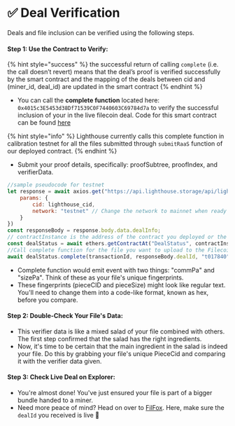 # ✅ Deal Verification

Deals and file inclusion can be verified using the following steps.

#### Step 1: Use the Contract to Verify:

{% hint style="success" %}
the successful return of calling `complete` (i.e. the call doesn’t revert) means that the deal’s proof is verified successfully by the smart contract and the mapping of the deals between cid and (miner\_id, deal\_id) are updated in the smart contract&#x20;
{% endhint %}

* You can call the **complete function** located here: \
  `0x4015c3E5453d38Df71539C0F7440603C69784d7a` to verify the successful inclusion of your in the live filecoin deal. Code for this smart contract can be found [here](https://github.com/lighthouse-web3/raas-starter-kit/blob/main/contracts/DealStatus.sol)

{% hint style="info" %}
Lighthouse currently calls this complete function in calibration testnet for all the files submitted through `submitRaaS` function of our deployed contract.
{% endhint %}

* Submit your proof details, specifically: proofSubtree, proofIndex, and verifierData.&#x20;

```javascript
//sample pseudocode for testnet
let response = await axios.get("https://api.lighthouse.storage/api/lighthouse/get_proof", {
    params: {
        cid: lighthouse_cid,
        network: "testnet" // Change the network to mainnet when ready
    }
})
const responseBody = response.body.data.dealInfo;
// contractInstance is the address of the contract you deployed or the aggregator-hosted RaaS address above.
const dealStatus = await ethers.getContractAt("DealStatus", contractInstance);
//Call complete function for the file you want to upload to the Filecoin network in the following way.
await dealStatus.complete(transactionId, responseBody.dealId, "t017840", responseBody.proof.inclusionProof, responseBody.proof.verifierData);
```

* Complete function would emit event with two things: "commPa" and "sizePa". Think of these as your file's unique fingerprints.
* These fingerprints (pieceCID and pieceSize) might look like regular text. You'll need to change them into a code-like format, known as hex, before you compare.

#### Step 2: Double-Check Your File's Data:

* This verifier data is like a mixed salad of your file combined with others. The first step confirmed that the salad has the right ingredients.
* Now, it's time to be certain that the main ingredient in the salad is indeed your file. Do this by grabbing your file's unique PieceCid and comparing it with the verifier data given.

#### Step 3: Check Live Deal on Explorer:

* You're almost done! You've just ensured your file is part of a bigger bundle handed to a miner.
* Need more peace of mind? Head on over to [FilFox](https://calibration.filfox.info/en/deal/133652). Here, make sure the `dealId` you received is live 🚀

